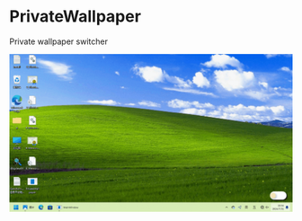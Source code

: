 # PrivateWallpaper
Private wallpaper switcher

<p style="align:center;">
	<img src="img/demo.gif"></img>
</p>
